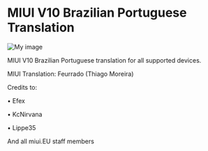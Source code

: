 # MIUI V10 Brazilian Portuguese Translation

![My image](https://i.imgur.com/s5PsCYM.png)

MIUI V10 Brazilian Portuguese translation for all supported devices. 

MIUI Translation: Feurrado (Thiago Moreira)

Credits to:

•   Efex

•   KcNirvana

•   Lippe35

And all miui.EU staff members

